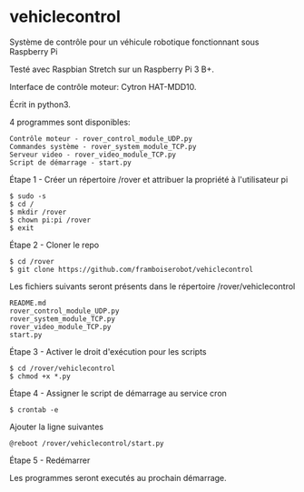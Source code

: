 # vehiclecontrol

Système de contrôle pour un véhicule robotique fonctionnant sous Raspberry Pi

Testé avec Raspbian Stretch sur un Raspberry Pi 3 B+.

Interface de contrôle moteur: Cytron HAT-MDD10.

Écrit in python3.

4 programmes sont disponibles:

	Contrôle moteur - rover_control_module_UDP.py
	Commandes système - rover_system_module_TCP.py
	Serveur video - rover_video_module_TCP.py
	Script de démarrage - start.py

Étape 1 - Créer un répertoire /rover et attribuer la propriété à l'utilisateur pi

	$ sudo -s
	$ cd /
	$ mkdir /rover
	$ chown pi:pi /rover
	$ exit

Étape 2 - Cloner le repo 

	$ cd /rover
	$ git clone https://github.com/framboiserobot/vehiclecontrol

Les fichiers suivants seront présents dans le répertoire /rover/vehiclecontrol

	README.md
	rover_control_module_UDP.py
	rover_system_module_TCP.py
	rover_video_module_TCP.py
	start.py

Étape 3 - Activer le droit d'exécution pour les scripts

	$ cd /rover/vehiclecontrol
	$ chmod +x *.py

Étape 4 - Assigner le script de démarrage au service cron
	
	$ crontab -e

Ajouter la ligne suivantes

	@reboot /rover/vehiclecontrol/start.py
	
Étape 5 - Redémarrer

Les programmes seront executés au prochain démarrage.
